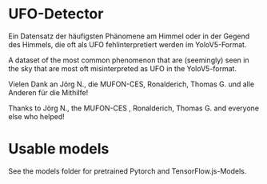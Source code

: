 # UFO-Detector

Ein Datensatz der häufigsten Phänomene am Himmel oder in der Gegend des Himmels, die oft als UFO fehlinterpretiert werden im YoloV5-Format.

A dataset of the most common phenomenon that are (seemingly) seen in the sky that are most oft misinterpreted as UFO in the YoloV5-format.

Vielen Dank an Jörg N., die MUFON-CES, Ronalderich, Thomas G. und alle Anderen für die Mithilfe!

Thanks to Jörg N., the MUFON-CES , Ronalderich, Thomas G. and everyone else who helped!

# Usable models

See the models folder for pretrained Pytorch and TensorFlow.js-Models.

